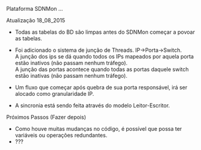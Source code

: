 Plataforma SDNMon ...

Atualização 18_08_2015

* Todas as tabelas do BD são limpas antes do SDNMon começar a povoar as tabelas.
* Foi adicionado o sistema de junção de Threads. IP->Porta->Switch.   
     A junção dos ips se dá quando todos os IPs mapeados por aquela porta estão inativos (não passam nenhum tráfego).   
     A junção das portas acontece quando todas as portas daquele switch estão inativas (não passam nenhum tráfego). 

* Um fluxo que começar após quebra de sua porta responsável, irá ser alocado como granularidade IP. 
* A sincronia está sendo feita através do modelo Leitor-Escritor.  

Próximos Passos (Fazer depois)

* Como houve muitas mudanças no código, é possível que possa ter variáveis ou operações redundantes. 
* ???